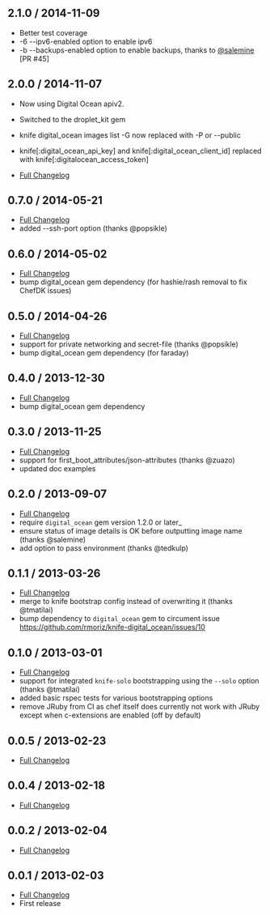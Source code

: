 ## 2.1.0 / 2014-11-09

* Better test coverage
* -6 --ipv6-enabled option to enable ipv6
* -b --backups-enabled option to enable backups, thanks to [@salemine](https://github.com/salemine) [PR #45]

## 2.0.0 / 2014-11-07

* Now using Digital Ocean apiv2.
* Switched to the droplet_kit gem
* knife digital_ocean images list -G now replaced with -P or --public
* knife[:digital_ocean_api_key] and knife[:digital_ocean_client_id] replaced with knife[:digitalocean_access_token]

* [Full Changelog](https://github.com/rmoriz/knife-digital_ocean/compare/v0.7.0...master)


## 0.7.0 / 2014-05-21

* [Full Changelog](https://github.com/rmoriz/knife-digital_ocean/compare/v0.6.0...v0.7.0)
* added --ssh-port option (thanks @popsikle)


## 0.6.0 / 2014-05-02

* [Full Changelog](https://github.com/rmoriz/knife-digital_ocean/compare/v0.5.0...v0.6.0)
* bump digital_ocean gem dependency (for hashie/rash removal to fix ChefDK issues)


## 0.5.0 / 2014-04-26

* [Full Changelog](https://github.com/rmoriz/knife-digital_ocean/compare/v0.4.0...v0.5.0)
* support for private networking and secret-file (thanks @popsikle)
* bump digital_ocean gem dependency (for faraday)


## 0.4.0 / 2013-12-30

* [Full Changelog](https://github.com/rmoriz/knife-digital_ocean/compare/v0.3.0...v0.4.0)
* bump digital_ocean gem dependency


## 0.3.0 / 2013-11-25

* [Full Changelog](https://github.com/rmoriz/knife-digital_ocean/compare/v0.2.0...v0.3.0)
* support for first_boot_attributes/json-attributes (thanks @zuazo)
* updated doc examples


## 0.2.0 / 2013-09-07

* [Full Changelog](https://github.com/rmoriz/knife-digital_ocean/compare/v0.1.1...v0.2.0)
* require ```digital_ocean``` gem version 1.2.0 or later_
* ensure status of image details is OK before outputting image name (thanks @salemine)
* add option to pass environment (thanks @tedkulp)


## 0.1.1 / 2013-03-26

* [Full Changelog](https://github.com/rmoriz/knife-digital_ocean/compare/v0.1.0...v0.1.1)
* merge to knife bootstrap config instead of overwriting it (thanks @tmatilai)
* bump dependency to ```digital_ocean``` gem to circument issue https://github.com/rmoriz/knife-digital_ocean/issues/10


## 0.1.0 / 2013-03-01

* [Full Changelog](https://github.com/rmoriz/knife-digital_ocean/compare/v0.0.5...v0.1.0)
* support for integrated ```knife-solo``` bootstrapping using the ```--solo``` option (thanks @tmatilai)
* added basic rspec tests for various bootstrapping options
* remove JRuby from CI as chef itself does currently not work with JRuby
  except when c-extensions are enabled (off by default)


## 0.0.5 / 2013-02-23

* [Full Changelog](https://github.com/rmoriz/knife-digital_ocean/compare/v0.0.4...v0.0.5)


## 0.0.4 / 2013-02-18

* [Full Changelog](https://github.com/rmoriz/knife-digital_ocean/compare/v0.0.3...v0.0.4)


## 0.0.2 / 2013-02-04

* [Full Changelog](https://github.com/rmoriz/knife-digital_ocean/compare/v0.0.1...v0.0.2)


## 0.0.1 / 2013-02-03

* [Full Changelog](https://github.com/rmoriz/knife-digital_ocean/compare/d9bd11c01c8d963a1214e7ab234eeb7f09e6a7eb...v0.0.1)
* First release
